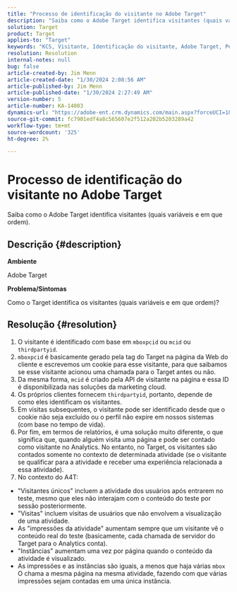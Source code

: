 ```yaml
---
title: "Processo de identificação do visitante no Adobe Target"
description: "Saiba como o Adobe Target identifica visitantes (quais variáveis e em que ordem)."
solution: Target
product: Target
applies-to: "Target"
keywords: "KCS, Visitante, Identificação do visitante, Adobe Target, Perguntas frequentes, Adobe Analytics, impressões da atividade, instâncias, visitantes únicos, visitas"
resolution: Resolution
internal-notes: null
bug: false
article-created-by: Jim Menn
article-created-date: "1/30/2024 2:08:56 AM"
article-published-by: Jim Menn
article-published-date: "1/30/2024 2:27:49 AM"
version-number: 5
article-number: KA-14003
dynamics-url: "https://adobe-ent.crm.dynamics.com/main.aspx?forceUCI=1&pagetype=entityrecord&etn=knowledgearticle&id=3e88e380-14bf-ee11-9079-6045bd006268"
source-git-commit: fc7901edf4a8c565607e2f512a202b5203289a42
workflow-type: tm+mt
source-wordcount: '325'
ht-degree: 2%

---
```


# Processo de identificação do visitante no Adobe Target


Saiba como o Adobe Target identifica visitantes (quais variáveis e em que ordem).

## Descrição {#description}


<b>Ambiente</b>

Adobe Target



<b>Problema/Sintomas</b>

Como o Target identifica os visitantes (quais variáveis e em que ordem)?


## Resolução {#resolution}


1. O visitante é identificado com base em `mboxpcid` ou `mcid` ou `thirdpartyid`.
2. `mboxpcid` é basicamente gerado pela tag do Target na página da Web do cliente e escrevemos um cookie para esse visitante, para que saibamos se esse visitante acionou uma chamada para o Target antes ou não.
3. Da mesma forma, `mcid` é criado pela API de visitante na página e essa ID é disponibilizada nas soluções da marketing cloud.
4. Os próprios clientes fornecem `thirdpartyid`, portanto, depende de como eles identificam os visitantes.
5. Em visitas subsequentes, o visitante pode ser identificado desde que o cookie não seja excluído ou o perfil não expire em nossos sistemas (com base no tempo de vida).
6. Por fim, em termos de relatórios, é uma solução muito diferente, o que significa que, quando alguém visita uma página e pode ser contado como visitante no Analytics. No entanto, no Target, os visitantes são contados somente no contexto de determinada atividade (se o visitante se qualificar para a atividade e receber uma experiência relacionada a essa atividade).
7. No contexto do A4T:


- &quot;Visitantes únicos&quot; incluem a atividade dos usuários após entrarem no teste, mesmo que eles não interajam com o conteúdo do teste por sessão posteriormente.
- &quot;Visitas&quot; incluem visitas de usuários que não envolvem a visualização de uma atividade.
- As &quot;impressões da atividade&quot; aumentam sempre que um visitante vê o conteúdo real do teste (basicamente, cada chamada de servidor do Target para o Analytics conta).
- &quot;Instâncias&quot; aumentam uma vez por página quando o conteúdo da atividade é visualizado.
- As impressões e as instâncias são iguais, a menos que haja várias `mbox` O chama a mesma página na mesma atividade, fazendo com que várias impressões sejam contadas em uma única instância.

